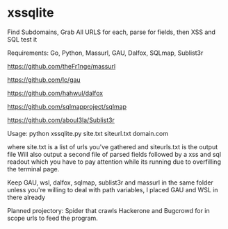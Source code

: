 # xssqlite
Find Subdomains, Grab All URLS for each, parse for fields, then XSS and SQL test it

Requirements: Go, Python, Massurl, GAU, Dalfox, SQLmap, Sublist3r

https://github.com/theFr1nge/massurl

https://github.com/lc/gau

https://github.com/hahwul/dalfox

https://github.com/sqlmapproject/sqlmap

https://github.com/aboul3la/Sublist3r



Usage: python xssqlite.py site.txt siteurl.txt domain.com

where site.txt is a list of urls you've gathered
and siteurls.txt is the output file
Will also output a second file of parsed fields
followed by a xss and sql readout which you have to pay attention while its running due to overfilling the terminal page.


Keep GAU, wsl, dalfox, sqlmap, sublist3r and massurl in the same folder unless you're willing to deal with path variables, I placed GAU and WSL in there already

Planned projectory: Spider that crawls Hackerone and Bugcrowd for in scope urls to feed the program.
